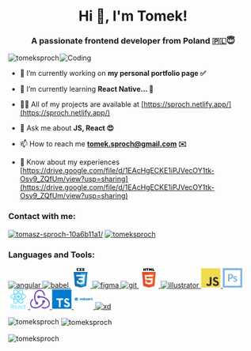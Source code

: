 
<h1 align="center">Hi 👋, I'm Tomek!</h1>
<h3 align="center">A passionate frontend developer from Poland 🇵🇱😇</h3>
<img align="right" alt="Coding" width="400" src="https://miro.medium.com/v2/format:jpg/resize:fill:80:56/0*7Q3yvSIv_t0ioJ-Z.gif">


<p align="left"> <img src="https://komarev.com/ghpvc/?username=tomeksproch&label=Profile%20views&color=0e75b6&style=flat" alt="tomeksproch" /> </p>

- 🔭 I’m currently working on **my personal portfolio page ✅**

- 🌱 I’m currently learning **React Native... 📱**

- 👨‍💻 All of my projects are available at [https://sproch.netlify.app/](https://sproch.netlify.app/)

- 💬 Ask me about **JS, React 😍**

- 📫 How to reach me **tomek.sproch@gmail.com ✉️**

- 📄 Know about my experiences [https://drive.google.com/file/d/1EAcHgECKE1iPJVecOY1tk-Osv9_ZQfUm/view?usp=sharing](https://drive.google.com/file/d/1EAcHgECKE1iPJVecOY1tk-Osv9_ZQfUm/view?usp=sharing)

<h3 align="left">Contact with me:</h3>
<p align="left">
<a href="https://linkedin.com/in/tomasz-sproch-10a6b11a1/" target="blank"><img align="center" src="https://raw.githubusercontent.com/rahuldkjain/github-profile-readme-generator/master/src/images/icons/Social/linked-in-alt.svg" alt="tomasz-sproch-10a6b11a1/" height="30" width="40" /></a>
<a href="https://instagram.com/tomeksproch" target="blank"><img align="center" src="https://raw.githubusercontent.com/rahuldkjain/github-profile-readme-generator/master/src/images/icons/Social/instagram.svg" alt="tomeksproch" height="30" width="40" /></a>
</p>

<h3 align="left">Languages and Tools:</h3>
<p align="left"> <a href="https://angular.io" target="_blank" rel="noreferrer"> <img src="https://angular.io/assets/images/logos/angular/angular.svg" alt="angular" width="40" height="40"/> </a> <a href="https://babeljs.io/" target="_blank" rel="noreferrer"> <img src="https://www.vectorlogo.zone/logos/babeljs/babeljs-icon.svg" alt="babel" width="40" height="40"/> </a> <a href="https://www.w3schools.com/css/" target="_blank" rel="noreferrer"> <img src="https://raw.githubusercontent.com/devicons/devicon/master/icons/css3/css3-original-wordmark.svg" alt="css3" width="40" height="40"/> </a> <a href="https://www.figma.com/" target="_blank" rel="noreferrer"> <img src="https://www.vectorlogo.zone/logos/figma/figma-icon.svg" alt="figma" width="40" height="40"/> </a> <a href="https://git-scm.com/" target="_blank" rel="noreferrer"> <img src="https://www.vectorlogo.zone/logos/git-scm/git-scm-icon.svg" alt="git" width="40" height="40"/> </a> <a href="https://www.w3.org/html/" target="_blank" rel="noreferrer"> <img src="https://raw.githubusercontent.com/devicons/devicon/master/icons/html5/html5-original-wordmark.svg" alt="html5" width="40" height="40"/> </a> <a href="https://www.adobe.com/in/products/illustrator.html" target="_blank" rel="noreferrer"> <img src="https://www.vectorlogo.zone/logos/adobe_illustrator/adobe_illustrator-icon.svg" alt="illustrator" width="40" height="40"/> </a> <a href="https://developer.mozilla.org/en-US/docs/Web/JavaScript" target="_blank" rel="noreferrer"> <img src="https://raw.githubusercontent.com/devicons/devicon/master/icons/javascript/javascript-original.svg" alt="javascript" width="40" height="40"/> </a> <a href="https://www.photoshop.com/en" target="_blank" rel="noreferrer"> <img src="https://raw.githubusercontent.com/devicons/devicon/master/icons/photoshop/photoshop-line.svg" alt="photoshop" width="40" height="40"/> </a> <a href="https://reactjs.org/" target="_blank" rel="noreferrer"> <img src="https://raw.githubusercontent.com/devicons/devicon/master/icons/react/react-original-wordmark.svg" alt="react" width="40" height="40"/> </a> <a href="https://redux.js.org" target="_blank" rel="noreferrer"> <img src="https://raw.githubusercontent.com/devicons/devicon/master/icons/redux/redux-original.svg" alt="redux" width="40" height="40"/> </a> <a href="https://www.typescriptlang.org/" target="_blank" rel="noreferrer"> <img src="https://raw.githubusercontent.com/devicons/devicon/master/icons/typescript/typescript-original.svg" alt="typescript" width="40" height="40"/> </a> <a href="https://webpack.js.org" target="_blank" rel="noreferrer"> <img src="https://raw.githubusercontent.com/devicons/devicon/d00d0969292a6569d45b06d3f350f463a0107b0d/icons/webpack/webpack-original-wordmark.svg" alt="webpack" width="40" height="40"/> </a> <a href="https://www.adobe.com/products/xd.html" target="_blank" rel="noreferrer"> <img src="https://cdn.worldvectorlogo.com/logos/adobe-xd.svg" alt="xd" width="40" height="40"/> </a> </p>

<p><img align="left" src="https://github-readme-stats.vercel.app/api/top-langs?username=tomeksproch&show_icons=true&locale=en&layout=compact" alt="tomeksproch" /></p>

<p>&nbsp;<img align="center" src="https://github-readme-stats.vercel.app/api?username=tomeksproch&show_icons=true&locale=en" alt="tomeksproch" /></p>

<p><img align="center" src="https://github-readme-streak-stats.herokuapp.com/?user=tomeksproch&" alt="tomeksproch" /></p>
